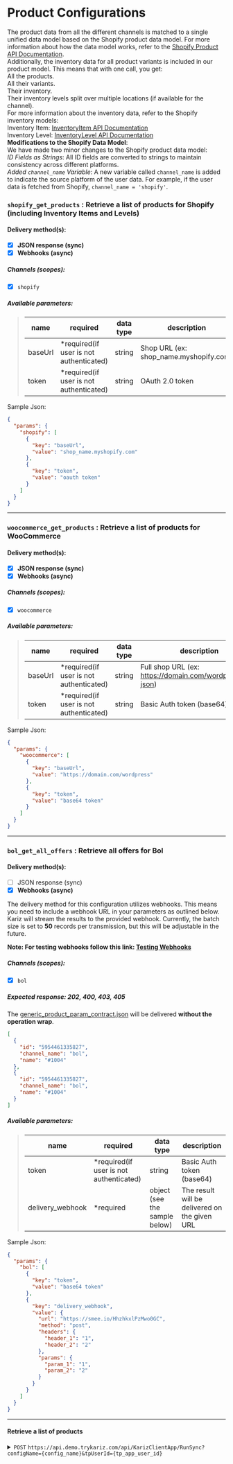 ﻿# Product Configurations

The product data from all the different channels is matched to a single unified data model based on the Shopify product
data model. For more information about how the data model works, refer to
the [Shopify Product API Documentation](https://shopify.dev/docs/api/admin-rest/2024-10/resources/product).\
Additionally, the inventory data for all product variants is included in our product model. This means that with one
call, you get:\
All the products.\
All their variants.\
Their inventory.\
Their inventory levels split over multiple locations (if available for the channel).\
For more information about the inventory data, refer to the Shopify inventory models:\
Inventory
Item: [InventoryItem API Documentation](https://shopify.dev/docs/api/admin-rest/2024-10/resources/inventoryitem)\
Inventory
Level: [InventoryLevel API Documentation](https://shopify.dev/docs/api/admin-rest/2024-10/resources/inventorylevel)\
**Modifications to the Shopify Data Model**:\
We have made two minor changes to the Shopify product data model:\
_ID Fields as Strings_: All ID fields are converted to strings to maintain consistency across different platforms.\
_Added `channel_name` Variable_: A new variable called `channel_name` is added to indicate the source platform of the
user data. For example, if the user data is fetched from Shopify, `channel_name = 'shopify'`.

### `shopify_get_products` : Retrieve a list of products for **Shopify** (including Inventory Items and Levels)

#### Delivery method(s):

- [x] **JSON response (sync)**
- [x] **Webhooks (async)**

##### Channels (scopes):

- [x] `shopify`

##### Available parameters:

> | name    | required                                | data type | description                            |
> |---------|-----------------------------------------|-----------|----------------------------------------|
> | baseUrl | *required(if user is not authenticated) | string    | Shop URL (ex: shop_name.myshopify.com) |
> | token   | *required(if user is not authenticated) | string    | OAuth 2.0 token                        |
Sample Json:

```json
{
  "params": {
    "shopify": [
      {
        "key": "baseUrl",
        "value": "shop_name.myshopify.com"
      },
      {
        "key": "token",
        "value": "oauth token"
      }
    ]
  }
}
```

---

### `woocommerce_get_products` : Retrieve a list of products for **WooCommerce**

#### Delivery method(s):

- [x] **JSON response (sync)**
- [x] **Webhooks (async)**

##### Channels (scopes):

- [x] `woocommerce`

##### Available parameters:

> | name    | required                                | data type | description                                              |
> |---------|-----------------------------------------|-----------|----------------------------------------------------------|
> | baseUrl | *required(if user is not authenticated) | string    | Full shop URL (ex: https://domain.com/wordpress/wp-json) |
> | token   | *required(if user is not authenticated) | string    | Basic Auth token (base64)                                |
Sample Json:

```json
{
  "params": {
    "woocommerce": [
      {
        "key": "baseUrl",
        "value": "https://domain.com/wordpress"
      },
      {
        "key": "token",
        "value": "base64 token"
      }
    ]
  }
}
```

---

### `bol_get_all_offers` : Retrieve all offers for **Bol**

#### Delivery method(s):

- [ ] JSON response (sync)
- [x] **Webhooks (async)**

The delivery method for this configuration utilizes webhooks.
This means you need to include a webhook URL in your parameters as outlined below.
Kariz will stream the results to the provided webhook.
Currently, the batch size is set to **50** records per transmission, but this will be adjustable in the future.

**Note: For testing webhooks follow this
link: [Testing Webhooks](https://docs.github.com/en/webhooks/testing-and-troubleshooting-webhooks/testing-webhooks)**

##### Channels (scopes):

- [x] `bol`

##### Expected response: 202, 400, 403, 405

The [generic_product_param_contract.json](generic_product_param_contract.json) will be delivered **without the operation
wrap**.

```json
[
  {
    "id": "5954461335827",
    "channel_name": "bol",
    "name": "#1004"
  },
  {
    "id": "5954461335827",
    "channel_name": "bol",
    "name": "#1004"
  }
]
```

##### Available parameters:

> | name              | required                                | data type                     | description                                   |
> |-------------------|-----------------------------------------|-------------------------------|-----------------------------------------------|
> | token             | *required(if user is not authenticated) | string                        | Basic Auth token (base64)                     |
> | delivery_webhook  | *required                               | object (see the sample below) | The result will be delivered on the given URL |
Sample Json:

```json
{
  "params": {
    "bol": [
      {
        "key": "token",
        "value": "base64 token"
      },
      {
        "key": "delivery_webhook",
        "value": {
          "url": "https://smee.io/HhzhkxlPzMwo0GC",
          "method": "post",
          "headers": {
            "header_1": "1",
            "header_2": "2"
          },
          "params": {
            "param_1": "1",
            "param_2": "2"
          }
        }
      }
    ]
  }
}
```

---

#### Retrieve a list of products

<details>
 <summary><code>POST</code> <code>https://api.demo.trykariz.com/api/KarizClientApp/RunSync?configName={config_name}&tpUserId={tp_app_user_id}</code></summary>

##### Parameters

> | name                   | required | type   | data type   | description                                                                                     |
> |------------------------|----------|--------|-------------|-------------------------------------------------------------------------------------------------|
> | configName             | required | query  | string      | [Workflow configuration name](#Configurations)                                                  |
> | tpUserId               | required | query  | string      | The user id that you want to execute workflow for                                               |
> | completionCallbackUrl  | optional | query  | string(URL) | When the workflow is finished it calls given webhook with [workflow_done](../event/README.md)   |

##### Body

Expected contract: [generic_product_param_contract.json](generic_product_param_contract.json)\
**Sample JSON:**

```json
{
  "params": {
    "shopify": [
      {
        "key": "baseUrl",
        "value": "shop_name.myshopify.com"
      },
      {
        "key": "token",
        "value": "oauth token"
      }
    ],
    "global": [
      {
        "key": "disable_validations",
        "value": "true"
      }
    ]
  },
  "api_version": "1",
  "attribution_app_id": "1",
  "created_at_max": "1948-06-08T07:16:01.0Z",
  "created_at_min": "1948-06-08T07:16:01.0Z",
  "fields": "id,name",
  "financial_status": "paid",
  "fulfillment_status": "shipped",
  "ids": "1,2",
  "limit": 10,
  "processed_at_max": "1948-06-08T07:16:01.0Z",
  "processed_at_min": "1948-06-08T07:16:01.0Z",
  "since_id": "1",
  "status": "any",
  "updated_at_max": "1918-04-30T21:13:27.0Z",
  "updated_at_min": "1939-08-05T01:34:33.0Z"
}
```

##### Responses

> | http code | content-type              | response                                                       |
> |-----------|---------------------------|----------------------------------------------------------------|
> | `200`     | `application/json`        | [generic_product_contract.json](generic_product_contract.json) |
> | `202`     | `application/json`        | see the sample below                                           |
> | `400`     | `application/json`        | `{"code":"400","message":"Bad Request"}`                       |
> | `405`     | `text/html;charset=utf-8` | None                                                           |

**Sample Response (200):**

```json
{
  "Errors": {},
  "Output": {
    "step": "transform",
    "isSuccess": true,
    "schemaValidationErrors": null,
    "restErrors": {},
    "operationErrors": null,
    "unexpectedErrors": null,
    "result": [
      {
        "id": "5954461335827",
        "channel_name": "shopify",
        "name": "#1004"
      },
      {
        "id": "5954461335827",
        "channel_name": "shopify",
        "name": "#1004"
      }
    ]
  }
}
```

Note: The root properties (`Output`, `Errors`) are the operation wrap, `Output.result` contains [generic_product_contract.json](generic_product_contract.json)

**Sample Response (202):**

```json
{
  "workflowExecutionId": "4225a392-2f8f-43fe-ae6c-41de160d8b78",
  "userId": "xx",
  "tpUserId": "xx",
  "traceId": "00-109e1753a9364b210ffcfde508cd533d-c29fa557833c1d31-00",
  "eventType": "workflow_published",
  "configurationName": "bol_get_all_offers"
}
```

##### Example cURL

> ```javascript
>  curl -X 'POST' \ 
> 'https://api.demo.trykariz.com/api/KarizClientApp/RunSync?configName=shopify_get_products&tpUserId=1' \
> -H 'accept: text/plain' \
> -H 'Authorization: Bearer {access_token}' \
> -H 'Content-Type: application/json' \
> -d '{
> "limit": 1
> }'
> ```

</details>